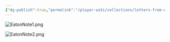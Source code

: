 ```yaml
---
{"dg-publish":true,"permalink":"/player-wiki/collections/letters-from-eaton/","noteIcon":""}
---
```


![EatonNote1.png](/img/user/Pasted%20Images/EatonNote1.png)

![EatonNote2.png](/img/user/Pasted%20Images/EatonNote2.png)

